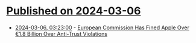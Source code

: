 # [Published on 2024-03-06](index.md)

* [2024-03-06, 03:23:00](https://soylentnews.org/article.pl?sid=24/03/05/1917209&from=rss) - [European Commission Has Fined Apple Over €1.8 Billion Over Anti-Trust Violations](https://soylentnews.org/article.pl?sid=24/03/05/1917209&from=rss)

